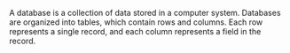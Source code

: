A database is a collection of data stored in a computer system. Databases are organized into tables, which contain rows and columns. Each row represents a single record, and each column represents a field in the record.